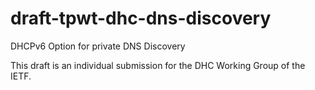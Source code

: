 # draft-tpwt-dhc-dns-discovery
DHCPv6 Option for private DNS Discovery

This draft is an individual submission for the DHC Working Group of the IETF.


